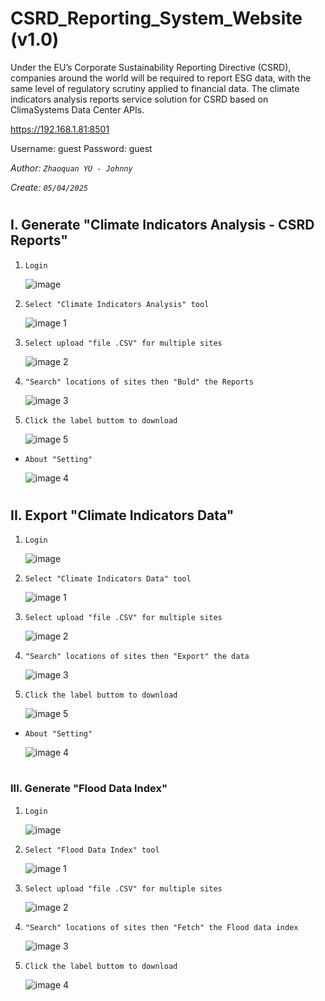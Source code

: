 # CSRD_Reporting_System_Website (v1.0)
Under the EU’s Corporate Sustainability Reporting Directive (CSRD), companies around the world will be required to report ESG data, with the same level of regulatory scrutiny applied to financial data. The climate indicators analysis reports service solution for CSRD based on ClimaSystems Data Center APIs.

https://192.168.1.81:8501

Username: guest
Password: guest

_Author: `Zhaoquan YU - Johnny`_

_Create: `05/04/2025`_

#

## I. Generate "Climate Indicators Analysis - CSRD Reports"

1. `Login`
   
   ![image](https://github.com/user-attachments/assets/8682217b-3807-4242-81f1-5a7c71d55c9c)
   
2. `Select "Climate Indicators Analysis" tool`

   ![image 1](https://github.com/user-attachments/assets/7129c761-4b29-4e6e-b87f-a1c9a2650046)

3. `Select upload "file .CSV" for multiple sites`

   ![image 2](https://github.com/user-attachments/assets/a11ba3f0-ef34-4c94-88e6-4d4e5f0b1d38)

4. `"Search" locations of sites then "Buld" the Reports`

   ![image 3](https://github.com/user-attachments/assets/59004636-be04-4bca-8e72-2406b8a293c6)

5. `Click the label buttom to download`

   ![image 5](https://github.com/user-attachments/assets/e8688645-ade0-4333-9246-f8f8ad5aa0d0)

*  `About "Setting"`

   ![image 4](https://github.com/user-attachments/assets/2624e251-20ad-4804-b584-628a0b71a424)

#

## II. Export "Climate Indicators Data"

1. `Login`
   
   ![image](https://github.com/user-attachments/assets/33e17fbf-2931-4d91-84cb-0eb56c6b6707)

2. `Select "Climate Indicators Data" tool`
   
   ![image 1](https://github.com/user-attachments/assets/aa6997d0-b192-4faa-b3b5-71d53ba80a99)

3. `Select upload "file .CSV" for multiple sites`
   
   ![image 2](https://github.com/user-attachments/assets/63a0f75b-27ba-4000-8373-fcacad60e77e)

4. `"Search" locations of sites then "Export" the data`

   ![image 3](https://github.com/user-attachments/assets/724e8b57-5f3a-4618-8c60-923c78cc7787)

5. `Click the label buttom to download`

   ![image 5](https://github.com/user-attachments/assets/25b93626-7108-4c00-90ce-42eeb55bdd36)

*  `About "Setting"`
   
   ![image 4](https://github.com/user-attachments/assets/aca7e68d-b94e-48ea-8b07-6507df79087d)

#

### III. Generate "Flood Data Index"

1. `Login`
   
   ![image](https://github.com/user-attachments/assets/bf5d62a4-4e6b-4a8f-a6ca-551833e7bf03)
   
2. `Select "Flood Data Index" tool`
   
   ![image 1](https://github.com/user-attachments/assets/5ad2417a-35fa-428d-bcbf-d54c9c7422d0)

3. `Select upload "file .CSV" for multiple sites`

   ![image 2](https://github.com/user-attachments/assets/72693ec6-6c2f-4647-b5e2-4436574e1c8a)

4. `"Search" locations of sites then "Fetch" the Flood data index`

   ![image 3](https://github.com/user-attachments/assets/7c877e84-1e6b-4879-9b99-0fb80bdf8784)

5. `Click the label buttom to download`

   ![image 4](https://github.com/user-attachments/assets/8999a5ef-94e5-44a6-adc8-1314a951a5b9)

